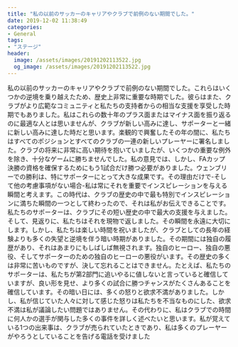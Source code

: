 ```yaml
---
title: "私の以前のサッカーのキャリアやクラブで前例のない期間でした。"
date: 2019-12-02 11:38:49
categories:
- General
tags:
- "ステージ"
header:
  image: /assets/images/20191202113522.jpg
  og_image: /assets/images/20191202113522.jpg
---
```


私の以前のサッカーのキャリアやクラブで前例のない期間でした。これらはいくつかの逆境を乗り越えたため、歴史上非常に重要な時期でした。彼らはまた、クラブがより広範なコミュニティと私たちの支持者からの相当な支援を享受した時期でもありました。私はこれらの数十年のプラス面またはマイナス面を振り返るのに最適な人とは思いませんが、クラブが新しい高みに達し、サポーターと一緒に新しい高みに達した時だと思います。楽観的で興奮したその年の間に、私たちはすべてのポジションとすべてのクラブの一連の新しいプレーヤーに署名しました。クラブの将来に非常に高い期待を抱いていましたが、いくつかの重要な例外を除き、十分なゲームに勝ちませんでした。私の意見では、しかし、FAカップ決勝の資格を確保するためにもう1試合だけ勝つ必要がありました。ウェンブリーでの勝利は、特にサポーターにとって大きな成果です。その理由だけで-そして他の考慮事項がない場合-私は常にそれを重要でインスピレーションを与える瞬間と考えます。この時代は、クラブの歴史の中で最も特別でインスピレーションに満ちた瞬間の一つとして終わったので、それは私がお伝えできることです。私たちのサポーターは、クラブにその短い歴史の中で最大の支援を与えました。そして、見返りに、私たちはそれを現物で返しました。その瞬間を永遠に大切にします。しかし、私たちは楽しい時間を祝いましたが、クラブとしての長年の経験よりも多くの失望と逆境を伴う暗い時期がありました。その期間には独自の履歴があり、それはあまりにもしばしば無視されます。独自のヒーロー、独自の悪役、そしてサポーターのための独自のヒーローの悪役がいます。その歴史の多くは非常に苦いものですが、決して忘れることはできません。たとえば、私たちのサポーターは、私たちが第2部門に追いやるに値しないと言っていると確信していますが、良い形を見せ、より多くの試合に勝つチャンスがたくさんあることを確信しています。その暗い日には、多くの怒りと欲求不満がありました。しかし、私が信じていた人々に対して感じた怒りは私たちを不当なものにした、欲求不満は私が議論したい問題ではありません。その代わりに、私はクラブでの時間に何人かの選手が関与した多くの事件を詳しく述べたいと思います。私が覚えている1つの出来事は、クラブが売られていたときであり、私は多くのプレーヤーがやろうとしていることを告げる電話を受けました
